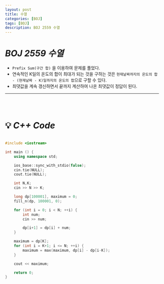```yaml
---
layout: post
title: 수열
categories: [BOJ]
tags: [BOJ]
description: BOJ 2559 수열
---
```


# **_BOJ 2559 수열_**

- `Prefix Sum(구간 합)` 을 이용하여 문제를 풀었다.
- 연속적인 K일의 온도의 합이 최대가 되는 것을 구하는 것은 `현재날짜까지의 온도의 합 - (현재날짜 - K)일까지의 온도의 합`으로 구할 수 있다.
- 최댓값을 계속 갱신하면서 끝까지 계산하여 나온 최댓값이 정답이 된다.

---

<br><br/>

# 💡 **_C++ Code_**

```c++

#include <iostream>

int main () {
    using namespace std;

    ios_base::sync_with_stdio(false);
    cin.tie(NULL);
    cout.tie(NULL);

    int N,K;
    cin >> N >> K;

    long dp[100001], maximum = 0;
    fill_n(dp, 100001, 0);

    for (int i = 0; i < N; ++i) {
        int num;
        cin >> num;

        dp[i+1] = dp[i] + num;
    }

    maximum = dp[K];
    for (int i = K+1; i <= N; ++i) {
        maximum = max(maximum, dp[i] - dp[i-K]);
    }

    cout << maximum;

    return 0;
}

```
